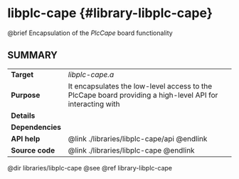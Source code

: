 libplc-cape {#library-libplc-cape}
============

@brief Encapsulation of the _PlcCape_ board functionality

## SUMMARY

<table>
<tr>
	<td><b>Target</b><td><i>libplc-cape.a</i>
<tr>
	<td><b>Purpose</b><td>
 	It encapsulates the low-level access to the PlcCape board providing a high-level API for
 	interacting with
<tr>
	<td><b>Details</b><td>
<tr>
	<td><b>Dependencies</b><td>
<tr>
	<td><b>API help</b>
	<td>@link ./libraries/libplc-cape/api @endlink
<tr>
	<td><b>Source code</b>
	<td>@link ./libraries/libplc-cape @endlink
</table>

@dir libraries/libplc-cape
@see @ref library-libplc-cape
